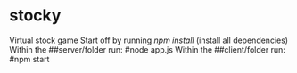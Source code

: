 # stocky
Virtual stock game
Start off by running *npm install* (install all dependencies)
Within the ##server/folder run:
#node app.js
Within the ##client/folder run:
#npm start
